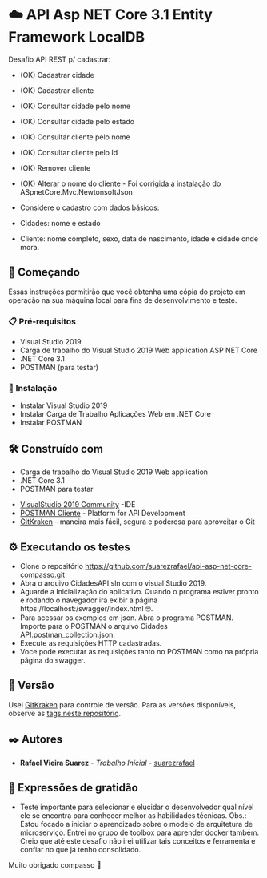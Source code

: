 # :cloud: API Asp NET Core 3.1 Entity Framework LocalDB

Desafio API REST p/ cadastrar:

- (OK) Cadastrar cidade 
- (OK) Cadastrar cliente 
- (OK) Consultar cidade pelo nome 
- (OK) Consultar cidade pelo estado 
- (OK) Consultar cliente pelo nome
- (OK) Consultar cliente pelo Id
- (OK) Remover cliente
- (OK) Alterar o nome do cliente - Foi corrigida a instalação do ASpnetCore.Mvc.NewtonsoftJson 

- Considere o cadastro com dados básicos:
 - Cidades: nome e estado
 - Cliente: nome completo, sexo, data de nascimento, idade e cidade onde mora.

## 🚀 Começando

Essas instruções permitirão que você obtenha uma cópia do projeto em operação na sua máquina local para fins de desenvolvimento e teste.

### 📋 Pré-requisitos
 - Visual Studio 2019
 - Carga de trabalho do Visual Studio 2019 Web application ASP NET Core
 - .NET Core 3.1
 - POSTMAN (para testar)

### 🔧 Instalação

- Instalar Visual Studio 2019
- Instalar Carga de Trabalho Aplicações Web em .NET Core
- Instalar POSTMAN

## 🛠️ Construído com

 - Carga de trabalho do Visual Studio 2019 Web application 
 - .NET Core 3.1
 - POSTMAN para testar
 
* [VisualStudio 2019 Community](https://visualstudio.microsoft.com/pt-br/thank-you-downloading-visual-studio/?sku=Community&rel=16) -IDE
* [POSTMAN Cliente](https://www.postman.com/downloads/) - Platform for API Development
* [GitKraken](https://www.gitkraken.com/git-client) - maneira mais fácil, segura e poderosa para aproveitar o Git


  
## ⚙️ Executando os testes

- Clone o repositório https://github.com/suarezrafael/api-asp-net-core-compasso.git
- Abra o arquivo CidadesAPI.sln com o visual Studio 2019.
- Aguarde a Inicialização do aplicativo. Quando o programa estiver pronto e rodando o navegador irá exibir a página https://localhost:<porta>/swagger/index.html 🤓.
- Para acessar os exemplos em json. Abra o programa POSTMAN. Importe para o POSTMAN o arquivo Cidades API.postman_collection.json.
- Execute as requisições HTTP cadastradas.
- Voce pode executar as requisições tanto no POSTMAN como na própria página do swagger.

## 📌 Versão

Usei [GitKraken](https://www.gitkraken.com/git-client) para controle de versão. Para as versões disponíveis, observe as [tags neste repositório](https://github.com/suarezrafael/api-asp-net-core-compasso/tags). 

## ✒️ Autores

* **Rafael Vieira Suarez** - *Trabalho Inicial* - [suarezrafael](https://github.com/suarezrafael)

## 🎁 Expressões de gratidão

* Teste importante para selecionar e elucidar o desenvolvedor qual nível ele se encontra para conhecer melhor as habilidades técnicas.
Obs.: Estou focado a iniciar o aprendizado sobre o modelo de arquitetura de microserviço. 
Entrei no grupo de toolbox para aprender docker também. Creio que até este desafio não irei utilizar tais conceitos e ferramenta e confiar no que já tenho consolidado.

Muito obrigado compasso 📢
